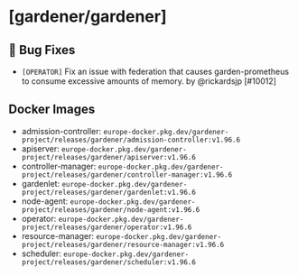 # [gardener/gardener]

## 🐛 Bug Fixes

- `[OPERATOR]` Fix an issue with federation that causes garden-prometheus to consume excessive amounts of memory. by @rickardsjp [#10012]

## Docker Images
- admission-controller: `europe-docker.pkg.dev/gardener-project/releases/gardener/admission-controller:v1.96.6`
- apiserver: `europe-docker.pkg.dev/gardener-project/releases/gardener/apiserver:v1.96.6`
- controller-manager: `europe-docker.pkg.dev/gardener-project/releases/gardener/controller-manager:v1.96.6`
- gardenlet: `europe-docker.pkg.dev/gardener-project/releases/gardener/gardenlet:v1.96.6`
- node-agent: `europe-docker.pkg.dev/gardener-project/releases/gardener/node-agent:v1.96.6`
- operator: `europe-docker.pkg.dev/gardener-project/releases/gardener/operator:v1.96.6`
- resource-manager: `europe-docker.pkg.dev/gardener-project/releases/gardener/resource-manager:v1.96.6`
- scheduler: `europe-docker.pkg.dev/gardener-project/releases/gardener/scheduler:v1.96.6`
